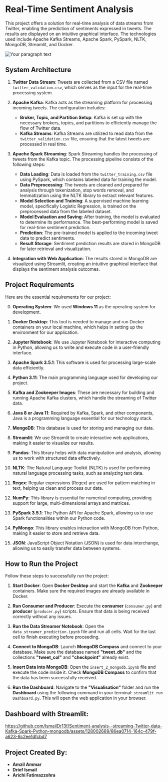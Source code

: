 # Real-Time Sentiment Analysis
This project offers a solution for real-time analysis of data streams from Twitter, enabling the prediction of sentiments expressed in tweets. The results are displayed on an intuitive graphical interface. The technologies used include Apache Kafka Streams, Apache Spark, PySpark, NLTK, MongoDB, Streamlit, and Docker.

![Your paragraph text](https://github.com/user-attachments/assets/824f21de-a9f9-4c42-8656-402d9be2dce6)

## System Architecture

1. **Twitter Data Stream**: Tweets are collected from a CSV file named `twitter_validation.csv`, which serves as the input for the real-time processing system.

2. **Apache Kafka**: Kafka acts as the streaming platform for processing incoming tweets. The configuration includes:
   - **Broker, Topic, and Partition Setup**: Kafka is set up with the necessary brokers, topics, and partitions to efficiently manage the flow of Twitter data.
   - **Kafka Streams**: Kafka Streams are utilized to read data from the `twitter_validation.csv` file, ensuring that the latest tweets are processed in real time.

3. **Apache Spark Streaming**: Spark Streaming handles the processing of tweets from the Kafka topic. The processing pipeline consists of the following steps:
   - **Data Loading**: Data is loaded from the `twitter_training.csv` file using PySpark, which contains labeled data for training the model.
   - **Data Preprocessing**: The tweets are cleaned and prepared for analysis through tokenization, stop words removal, and lemmatization using the NLTK library to extract relevant features.
   - **Model Selection and Training**: A supervised machine learning model, specifically Logistic Regression, is trained on the preprocessed data from the labeled dataset.
   - **Model Evaluation and Saving**: After training, the model is evaluated to determine its performance. The best-performing model is saved for real-time sentiment prediction.
   - **Prediction**: The pre-trained model is applied to the incoming tweet data to predict sentiments.
   - **Result Storage**: Sentiment prediction results are stored in MongoDB for later retrieval and visualization.

4. **Integration with Web Application**: The results stored in MongoDB are visualized using Streamlit, creating an intuitive graphical interface that displays the sentiment analysis outcomes.

## Project Requirements

Here are the essential requirements for our project:

0. **Operating System**: We used **Windows 11** as the operating system for development.

1. **Docker Desktop**: This tool is needed to manage and run Docker containers on your local machine, which helps in setting up the environment for our application.

2. **Jupyter Notebook**: We use Jupyter Notebook for interactive computing in Python, allowing us to write and execute code in a user-friendly interface.

3. **Apache Spark 3.5.1**: This software is used for processing large-scale data efficiently.

4. **Python 3.11**: The main programming language used for developing our project.

5. **Kafka and Zookeeper Images**: These are necessary for building and running Apache Kafka clusters, which handle the streaming of Twitter data.

6. **Java 8 or Java 11**: Required by Kafka, Spark, and other components, Java is a programming language essential for our technology stack.

7. **MongoDB**: This database is used for storing and managing our data.

8. **Streamlit**: We use Streamlit to create interactive web applications, making it easier to visualize our results.

9. **Pandas**: This library helps with data manipulation and analysis, allowing us to work with structured data effectively.

10. **NLTK**: The Natural Language Toolkit (NLTK) is used for performing natural language processing tasks, such as analyzing text data.

11. **Regex**: Regular expressions (Regex) are used for pattern matching in text, helping us clean and process our data.

12. **NumPy**: This library is essential for numerical computing, providing support for large, multi-dimensional arrays and matrices.

13. **PySpark 3.5.1**: The Python API for Apache Spark, allowing us to use Spark functionalities within our Python code.

14. **PyMongo**: This library enables interaction with MongoDB from Python, making it easier to store and retrieve data.

15. **JSON**: JavaScript Object Notation (JSON) is used for data interchange, allowing us to easily transfer data between systems.

## How to Run the Project

Follow these steps to successfully run the project:

1. **Start Docker**: Open **Docker Desktop** and start the **Kafka** and **Zookeeper** containers. Make sure the required images are already available in Docker.

2. **Run Consumer and Producer**: Execute the **consumer** (`consumer.py`) and **producer** (`producer.py`) scripts. Ensure that data is being received correctly without any issues.

3. **Run the Data Streamer Notebook**: Open the `data_streamer_prediction.ipynb` file and run all cells. Wait for the last cell to finish executing before proceeding.

4. **Connect to MongoDB**: Launch **MongoDB Compass** and connect to your database. Make sure the database named **"tweet_db"** and the collections **"tweet_col"** and **"checkpoint"** already exist.

5. **Insert Data into MongoDB**: Open the `insert_2_mongodb.ipynb` file and execute the code inside it. Check **MongoDB Compass** to confirm that the data has been successfully received.

6. **Run the Dashboard**: Navigate to the **"Visualisation"** folder and run the **Dashboard** using the following command in your terminal: `streamlit run Dashboard.py`. This will open the web application in your browser.

## Dashboard with Streamlit:

https://github.com/IsmailDr13f/Sentiment-analysis--streaming-Twitter-data-Kafka-Spark-Python-mongodb/assets/128002689/86ea0714-164c-479f-a623-8c2ee1dfcbd7

## Project Created By:

- **Amzil Ammar**
- **Drief Ismail**
- **Arichi Fatimazzohra**

